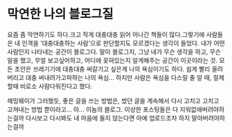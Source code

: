 # 막연한 나의 블로그질


요즘 좀 막연하기도 하다.크고 작게 대충대충 읽어
어나간 책들이 많다.그렇기에 사람들은 내 인격을 '대충대충하는 사람'으로 판단할지도 모르겠다는 생각이 들었다.
내가 어떤 사람인지 나타내는 공간이 블로그다.
말이 블로그지, 그냥 내가 무슨 생각을 하고, 무슨 말을 했고, 무얼 보고싶어하고, 어디에 꽂혀있는지 알게해주는 공간이 이곳이라는 것. 
모든 초안은 쓰레기기에 대충대충 써갈기고 싶은게 나의 욕심이기도 하다.
쉽게 빨리 올려버리고 대충 써내려가고파하는 나의 욕심...
하지만 사람은 욕심을 다스릴 줄 알 때, 절제할때 비로소 사람다워진다고 했다.

헤밍웨이가 그러했듯, 좋은 글을 쓰는 방법은, 썼던 글을 계속해서 다시 고치고 고치고 고쳐내는 방법 뿐이라고...
아...
이놈의 블로그.
이상한 포스팅들은 다 지워없애버려야하는걸까
다시보고 다시봐도
내 마음에 들지 않는다면 아예 업로드조차 하지 말아버려야하는걸까



